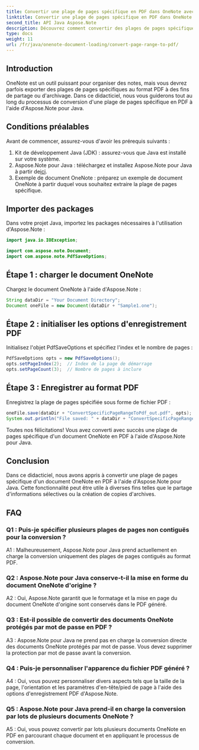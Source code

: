 ```yaml
---
title: Convertir une plage de pages spécifique en PDF dans OneNote avec Java
linktitle: Convertir une plage de pages spécifique en PDF dans OneNote avec Java
second_title: API Java Aspose.Note
description: Découvrez comment convertir des plages de pages spécifiques de OneNote en PDF de manière transparente avec Aspose.Note pour Java. Préservez le formatage et la mise en page sans effort.
type: docs
weight: 11
url: /fr/java/onenote-document-loading/convert-page-range-to-pdf/
---
```

## Introduction

OneNote est un outil puissant pour organiser des notes, mais vous devrez parfois exporter des plages de pages spécifiques au format PDF à des fins de partage ou d'archivage. Dans ce didacticiel, nous vous guiderons tout au long du processus de conversion d'une plage de pages spécifique en PDF à l'aide d'Aspose.Note pour Java.

## Conditions préalables

Avant de commencer, assurez-vous d'avoir les prérequis suivants :

1. Kit de développement Java (JDK) : assurez-vous que Java est installé sur votre système.
2.  Aspose.Note pour Java : téléchargez et installez Aspose.Note pour Java à partir de[ici](https://releases.aspose.com/note/java/).
3. Exemple de document OneNote : préparez un exemple de document OneNote à partir duquel vous souhaitez extraire la plage de pages spécifique.

## Importer des packages

Dans votre projet Java, importez les packages nécessaires à l'utilisation d'Aspose.Note :

```java
import java.io.IOException;

import com.aspose.note.Document;
import com.aspose.note.PdfSaveOptions;
```

## Étape 1 : charger le document OneNote

Chargez le document OneNote à l'aide d'Aspose.Note :

```java
String dataDir = "Your Document Directory";
Document oneFile = new Document(dataDir + "Sample1.one");
```

## Étape 2 : initialiser les options d'enregistrement PDF

Initialisez l'objet PdfSaveOptions et spécifiez l'index et le nombre de pages :

```java
PdfSaveOptions opts = new PdfSaveOptions();
opts.setPageIndex(2);  // Index de la page de démarrage
opts.setPageCount(3);  // Nombre de pages à inclure
```

## Étape 3 : Enregistrer au format PDF

Enregistrez la plage de pages spécifiée sous forme de fichier PDF :

```java
oneFile.save(dataDir + "ConvertSpecificPageRangeToPdf_out.pdf", opts);
System.out.println("File saved: " + dataDir + "ConvertSpecificPageRangeToPdf_out.pdf");
```

Toutes nos félicitations! Vous avez converti avec succès une plage de pages spécifique d'un document OneNote en PDF à l'aide d'Aspose.Note pour Java.

## Conclusion

Dans ce didacticiel, nous avons appris à convertir une plage de pages spécifique d'un document OneNote en PDF à l'aide d'Aspose.Note pour Java. Cette fonctionnalité peut être utile à diverses fins telles que le partage d'informations sélectives ou la création de copies d'archives.

## FAQ

### Q1 : Puis-je spécifier plusieurs plages de pages non contiguës pour la conversion ?

A1 : Malheureusement, Aspose.Note pour Java prend actuellement en charge la conversion uniquement des plages de pages contiguës au format PDF.

### Q2 : Aspose.Note pour Java conserve-t-il la mise en forme du document OneNote d'origine ?

A2 : Oui, Aspose.Note garantit que le formatage et la mise en page du document OneNote d'origine sont conservés dans le PDF généré.

### Q3 : Est-il possible de convertir des documents OneNote protégés par mot de passe en PDF ?

A3 : Aspose.Note pour Java ne prend pas en charge la conversion directe des documents OneNote protégés par mot de passe. Vous devez supprimer la protection par mot de passe avant la conversion.

### Q4 : Puis-je personnaliser l'apparence du fichier PDF généré ?

A4 : Oui, vous pouvez personnaliser divers aspects tels que la taille de la page, l'orientation et les paramètres d'en-tête/pied de page à l'aide des options d'enregistrement PDF d'Aspose.Note.

### Q5 : Aspose.Note pour Java prend-il en charge la conversion par lots de plusieurs documents OneNote ?

A5 : Oui, vous pouvez convertir par lots plusieurs documents OneNote en PDF en parcourant chaque document et en appliquant le processus de conversion.